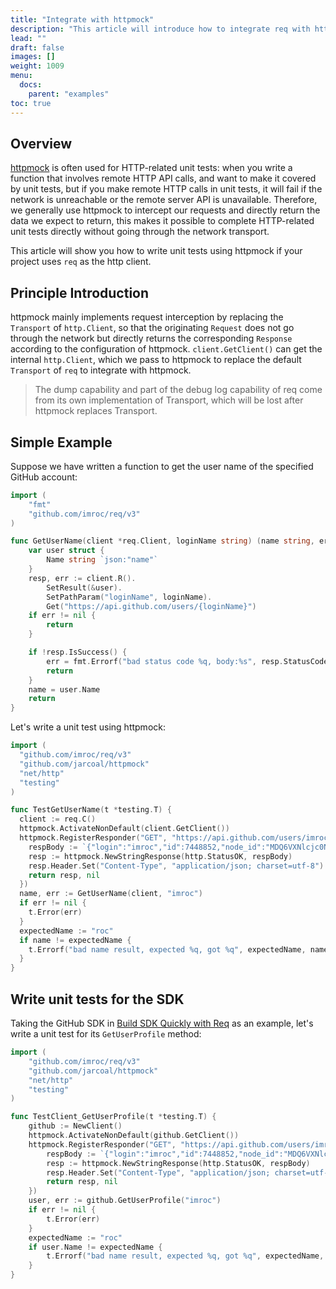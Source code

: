 ```yaml
---
title: "Integrate with httpmock"
description: "This article will introduce how to integrate req with httpmock"
lead: ""
draft: false
images: []
weight: 1009
menu:
  docs:
    parent: "examples"
toc: true
---
```


## Overview

[httpmock](https://github.com/jarcoal/httpmock) is often used for HTTP-related unit tests: when you write a function that involves remote HTTP API calls, and want to make it covered by unit tests, but if you make remote HTTP calls in unit tests, it will fail if the network is unreachable or the remote server API is unavailable. Therefore, we generally use httpmock to intercept our requests and directly return the data we expect to return, this makes it possible to complete HTTP-related unit tests directly without going through the network transport.

This article will show you how to write unit tests using httpmock if your project uses `req` as the http client.

## Principle Introduction

httpmock mainly implements request interception by replacing the `Transport` of `http.Client`, so that the originating `Request` does not go through the network but directly returns the corresponding `Response` according to the configuration of httpmock. `client.GetClient()` can get the internal `http.Client`, which we pass to httpmock to replace the default `Transport` of `req` to integrate with httpmock.

> The dump capability and part of the debug log capability of req come from its own implementation of Transport, which will be lost after httpmock replaces Transport.

## Simple Example

Suppose we have written a function to get the user name of the specified GitHub account:

```go
import (
	"fmt"
	"github.com/imroc/req/v3"
)

func GetUserName(client *req.Client, loginName string) (name string, err error) {
	var user struct {
		Name string `json:"name"`
	}
	resp, err := client.R().
		SetResult(&user).
		SetPathParam("loginName", loginName).
		Get("https://api.github.com/users/{loginName}")
	if err != nil {
		return
	}

	if !resp.IsSuccess() {
		err = fmt.Errorf("bad status code %q, body:%s", resp.StatusCode, resp.String())
		return
	}
	name = user.Name
	return
}
```

Let's write a unit test using httpmock:

```go
import (
  "github.com/imroc/req/v3"
  "github.com/jarcoal/httpmock"
  "net/http"
  "testing"
)

func TestGetUserName(t *testing.T) {
  client := req.C()
  httpmock.ActivateNonDefault(client.GetClient())
  httpmock.RegisterResponder("GET", "https://api.github.com/users/imroc", func(request *http.Request) (*http.Response, error) {
    respBody := `{"login":"imroc","id":7448852,"node_id":"MDQ6VXNlcjc0NDg4NTI=","avatar_url":"https://avatars.githubusercontent.com/u/7448852?v=4","gravatar_id":"","url":"https://api.github.com/users/imroc","html_url":"https://github.com/imroc","followers_url":"https://api.github.com/users/imroc/followers","following_url":"https://api.github.com/users/imroc/following{/other_user}","gists_url":"https://api.github.com/users/imroc/gists{/gist_id}","starred_url":"https://api.github.com/users/imroc/starred{/owner}{/repo}","subscriptions_url":"https://api.github.com/users/imroc/subscriptions","organizations_url":"https://api.github.com/users/imroc/orgs","repos_url":"https://api.github.com/users/imroc/repos","events_url":"https://api.github.com/users/imroc/events{/privacy}","received_events_url":"https://api.github.com/users/imroc/received_events","type":"User","site_admin":false,"name":"roc","company":"Tencent","blog":"https://imroc.cc","location":"China","email":null,"hireable":true,"bio":"I'm roc","twitter_username":"imrocchan","public_repos":137,"public_gists":0,"followers":407,"following":155,"created_at":"2014-04-30T10:50:46Z","updated_at":"2022-05-03T12:12:52Z"}`
    resp := httpmock.NewStringResponse(http.StatusOK, respBody)
    resp.Header.Set("Content-Type", "application/json; charset=utf-8")
    return resp, nil
  })
  name, err := GetUserName(client, "imroc")
  if err != nil {
    t.Error(err)
  }
  expectedName := "roc"
  if name != expectedName {
    t.Errorf("bad name result, expected %q, got %q", expectedName, name)
  }
}
```

## Write unit tests for the SDK

Taking the GitHub SDK in [Build SDK Quickly with Req](../build-sdk-quickly-with-req/) as an example, let's write a unit test for its `GetUserProfile` method:

```go
import (
	"github.com/imroc/req/v3"
	"github.com/jarcoal/httpmock"
	"net/http"
	"testing"
)

func TestClient_GetUserProfile(t *testing.T) {
	github := NewClient()
	httpmock.ActivateNonDefault(github.GetClient())
	httpmock.RegisterResponder("GET", "https://api.github.com/users/imroc", func(request *http.Request) (*http.Response, error) {
		respBody := `{"login":"imroc","id":7448852,"node_id":"MDQ6VXNlcjc0NDg4NTI=","avatar_url":"https://avatars.githubusercontent.com/u/7448852?v=4","gravatar_id":"","url":"https://api.github.com/users/imroc","html_url":"https://github.com/imroc","followers_url":"https://api.github.com/users/imroc/followers","following_url":"https://api.github.com/users/imroc/following{/other_user}","gists_url":"https://api.github.com/users/imroc/gists{/gist_id}","starred_url":"https://api.github.com/users/imroc/starred{/owner}{/repo}","subscriptions_url":"https://api.github.com/users/imroc/subscriptions","organizations_url":"https://api.github.com/users/imroc/orgs","repos_url":"https://api.github.com/users/imroc/repos","events_url":"https://api.github.com/users/imroc/events{/privacy}","received_events_url":"https://api.github.com/users/imroc/received_events","type":"User","site_admin":false,"name":"roc","company":"Tencent","blog":"https://imroc.cc","location":"China","email":null,"hireable":true,"bio":"I'm roc","twitter_username":"imrocchan","public_repos":137,"public_gists":0,"followers":407,"following":155,"created_at":"2014-04-30T10:50:46Z","updated_at":"2022-05-03T12:12:52Z"}`
		resp := httpmock.NewStringResponse(http.StatusOK, respBody)
		resp.Header.Set("Content-Type", "application/json; charset=utf-8")
		return resp, nil
	})
	user, err := github.GetUserProfile("imroc")
	if err != nil {
		t.Error(err)
	}
	expectedName := "roc"
	if user.Name != expectedName {
		t.Errorf("bad name result, expected %q, got %q", expectedName, user.Name)
	}
}
```
